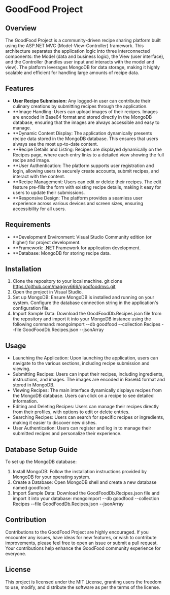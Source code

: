 ﻿# GoodFood Project

## Overview
The GoodFood Project is a community-driven recipe sharing platform built using the ASP.NET MVC (Model-View-Controller) framework. This architecture separates the application logic into three interconnected components: the Model (data and business logic), the View (user interface), and the Controller (handles user input and interacts with the model and view). The platform leverages MongoDB for data storage, making it highly scalable and efficient for handling large amounts of recipe data.
## Features
- **User Recipe Submission:** Any logged-in user can contribute their culinary creations by submitting recipes through the application.
- **Image Handling: Users can upload images of their recipes. Images are encoded in Base64 format and stored directly in the MongoDB database, ensuring that the images are always accessible and easy to manage.
- **Dynamic Content Display: The application dynamically presents recipe data stored in the MongoDB database. This ensures that users always see the most up-to-date content.
- **Recipe Details and Listing: Recipes are displayed dynamically on the Recipes page, where each entry links to a detailed view showing the full recipe and image.
- **User Authentication: The platform supports user registration and login, allowing users to securely create accounts, submit recipes, and interact with the content.
- **Recipe Management: Users can edit or delete their recipes. The edit feature pre-fills the form with existing recipe details, making it easy for users to update their submissions.
- **Responsive Design: The platform provides a seamless user experience across various devices and screen sizes, ensuring accessibility for all users.
## Requirements
- **Development Environment: Visual Studio Community edition (or higher) for project development.
- **Framework: .NET Framework for application development.
- **Database: MongoDB for storing recipe data.

## Installation
1. Clone the repository to your local machine.
   git clone https://github.com/maggyy666/goodfoodmvc.git
2. Open the project in Visual Studio.
3. Set up MongoDB: Ensure MongoDB is installed and running on your system. Configure the database connection string in the application's configuration file.
4. Import Sample Data: Download the GoodFoodDb.Recipes.json file from the repository and import it into your MongoDB instance using the following command: mongoimport --db goodfood --collection Recipes --file GoodFoodDb.Recipes.json --jsonArray


## Usage
- Launching the Application: Upon launching the application, users can navigate to the various sections, including recipe submission and viewing.
- Submitting Recipes: Users can input their recipes, including ingredients, instructions, and images. The images are encoded in Base64 format and stored in MongoDB.
- Viewing Recipes: The main interface dynamically displays recipes from the MongoDB database. Users can click on a recipe to see detailed information.
- Editing and Deleting Recipes: Users can manage their recipes directly from their profiles, with options to edit or delete entries.
- Searching Recipes: Users can search for specific recipes or ingredients, making it easier to discover new dishes.
- User Authentication: Users can register and log in to manage their submitted recipes and personalize their experience.

## Database Setup Guide
To set up the MongoDB database:
1. Install MongoDB: Follow the installation instructions provided by MongoDB for your operating system.
2. Create a Database: Open MongoDB shell and create a new database named goodfood:
3. Import Sample Data: Download the GoodFoodDb.Recipes.json file and import it into your database: mongoimport --db goodfood --collection Recipes --file GoodFoodDb.Recipes.json --jsonArray


## Contribution
Contributions to the GoodFood Project are highly encouraged. If you encounter any issues, have ideas for new features, or wish to contribute improvements, please feel free to open an issue or submit a pull request. Your contributions help enhance the GoodFood community experience for everyone.

## License

This project is licensed under the MIT License, granting users the freedom to use, modify, and distribute the software as per the terms of the license.

